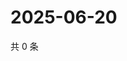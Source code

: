 # 2025-06-20

共 0 条

<!-- BEGIN ZHIHUQUESTIONS -->
<!-- 最后更新时间 Fri Jun 20 2025 06:11:07 GMT+0800 (China Standard Time) -->

<!-- END ZHIHUQUESTIONS -->
